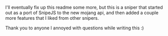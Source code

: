 I'll eventually fix up this readme some more, but this is a sniper that started out as a port of SnipeJS to the new mojang api, and then added a couple more features that I liked from other snipers. 

Thank you to anyone I annoyed with questions while writing this :)